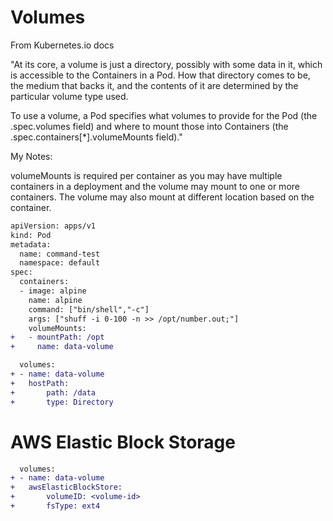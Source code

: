  # Volumes

From Kubernetes.io docs

"At its core, a volume is just a directory, possibly with some data in it, which is accessible to the Containers in a Pod. How that directory comes to be, the medium that backs it, and the contents of it are determined by the particular volume type used.

To use a volume, a Pod specifies what volumes to provide for the Pod (the .spec.volumes field) and where to mount those into Containers (the .spec.containers[*].volumeMounts field)."

My Notes:

volumeMounts is required per container as you may have multiple containers in a deployment and the volume may mount to one or more containers. The volume may also mount at different location based on the container.


```diff
apiVersion: apps/v1
kind: Pod
metadata:
  name: command-test
  namespace: default
spec:
  containers:
  - image: alpine
    name: alpine
    command: ["bin/shell","-c"]
    args: ["shuff -i 0-100 -n >> /opt/number.out;"]
    volumeMounts:
+   - mountPath: /opt
+     name: data-volume 

  volumes:
+ - name: data-volume
+   hostPath:
+       path: /data
+       type: Directory
```


    
       

# AWS Elastic Block Storage
 
```diff
  volumes:
+ - name: data-volume  
+   awsElasticBlockStore:
+       volumeID: <volume-id>
+       fsType: ext4
 ```
 
 
 

 
 
 
